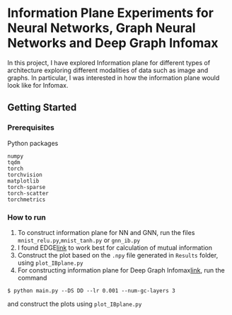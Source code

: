 # Information Plane Experiments for Neural Networks, Graph Neural Networks and Deep Graph Infomax
In this project, I have explored Information plane for different types of architecture exploring different modalities of data such as image and graphs. In particular, I was interested in how the information plane would look like for Infomax.

## Getting Started
### Prerequisites 

Python packages
```
numpy
tqdm
torch
torchvision
matplotlib
torch-sparse
torch-scatter
torchmetrics
```

### How to run
1. To construct information plane for NN and GNN, run the files `mnist_relu.py`,`mnist_tanh.py` or `gnn_ib.py`
2. I found EDGE[link](https://github.com/mrtnoshad/EDGE/tree/master/information_plane) to work best for calculation of mutual information
3. Construct the plot based on the `.npy` file generated in `Results` folder, using `plot_IBplane.py`
4. For constructing information plane for Deep Graph Infomax[link](https://github.com/fanyun-sun/InfoGraph/tree/master/unsupervised), run the command
```
$ python main.py --DS DD --lr 0.001 --num-gc-layers 3
```
and construct the plots using `plot_IBplane.py`